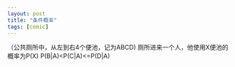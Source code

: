 ```yaml
---
layout: post
title: "条件概率"
tags: [comic]
---
```

（公共厕所中，从左到右4个便池，记为ABCD)
厕所进来一个人，他使用X便池的概率为P(X)
P(B|A)<P(C|A)<=P(D|A)

